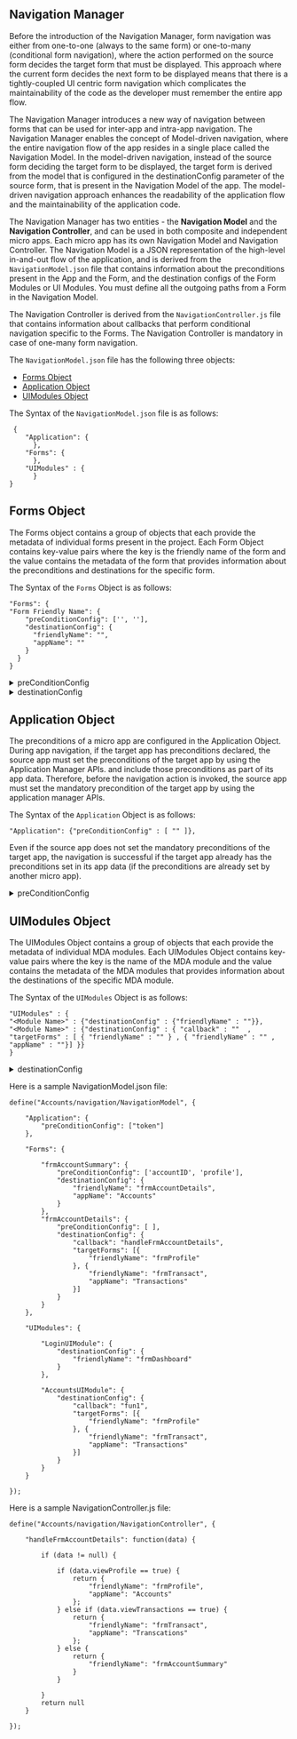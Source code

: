 ﻿

## <a id="navigation-manager"></a> Navigation Manager


Before the introduction of the Navigation Manager, form navigation was either from one-to-one (always to the same form) or one-to-many (conditional form navigation), where the action performed on the source form decides the target form that must be displayed. This approach where the current form decides the next form to be displayed means that there is a tightly-coupled UI centric form navigation which complicates the maintainability of the code as the developer must remember the entire app flow.

The Navigation Manager introduces a new way of navigation between forms that can be used for inter-app and intra-app navigation. The Navigation Manager enables the concept of Model-driven navigation, where the entire navigation flow of the app resides in a single place called the Navigation Model. In the model-driven navigation, instead of the source form deciding the target form to be displayed, the target form is derived from the model that is configured in the destinationConfig parameter of the source form, that is present in the Navigation Model of the app. The model-driven navigation approach enhances the readability of the application flow and the maintainability of the application code.

The Navigation Manager has two entities - the **Navigation Model** and the **Navigation Controller**, and can be used in both composite and independent micro apps. Each micro app has its own Navigation Model and Navigation Controller. The Navigation Model is a JSON representation of the high-level in-and-out flow of the application, and is derived from the `NavigationModel.json` file that contains information about the preconditions present in the App and the Form, and the destination configs of the Form Modules or UI Modules. You must define all the outgoing paths from a Form in the Navigation Model.

The Navigation Controller is derived from the `NavigationController.js` file that contains information about callbacks that perform conditional navigation specific to the Forms. The Navigation Controller is mandatory in case of one-many form navigation.

The `NavigationModel.json` file has the following three objects:

*   [Forms Object](#forms-object)
*   [Application Object](#application-object)
*   [UIModules Object](#uimodules-object)

The Syntax of the `NavigationModel.json` file is as follows:

```
 { 
    "Application": {
      },
    "Forms": {
      },
    "UIModules" : {
      }
}
```

Forms Object
------------

The Forms object contains a group of objects that each provide the metadata of individual forms present in the project. Each Form Object contains key-value pairs where the key is the friendly name of the form and the value contains the metadata of the form that provides information about the preconditions and destinations for the specific form.

The Syntax of the `Forms` Object is as follows:

```
"Forms": {  
"Form Friendly Name": {  
    "preConditionConfig": ['', ''],  
    "destinationConfig": {  
      "friendlyName": "",  
      "appName": ""  
    }  
  }  
}
```


<details close markdown="block"><summary>preConditionConfig</summary>

* * *

The preconditions of a Form are declared in the preConditionConfig list. The preConditionConfig list specifies a list of preconditions.

During form navigation, if the target form has preconditions declared, the source form must include the preconditions as part of the navigation params object.

**Syntax**

`"preConditionConfig" : [ ]`

**Input Parameters**

None.

 

**Example**

`"preConditionConfig" : [ "token" ]`


**Return Values**

None.

**Remarks**

In case of intra-app navigation, if you use the voltmx.mvc.navigation API or the app service event or the postAppInit event for form navigation, the preconditions of a form are ignored. 

</details>


<details close markdown="block"><summary>destinationConfig</summary>

* * *

The destination forms of a Form are declared in the destinationConfig object.

**Syntax**

In case of one-to-one navigation

`"destinationConfig" : { "appName" : "", "friendlyName" : ""}`

In case of one-to-many navigation

`"destinationConfig" : { "callback" : "" , "targetForms" : [ { "friendlyName" : "" } , { "friendlyName" : "" , "appName" : ""}] }`

**Input Parameters**

 
| Parameter | Description |
| --- | --- |
| _appName_ \[String\] \[Mandatory\] | The name of the app in the project to which navigation must be done in case of inter-app navigation. <br/>In case of intra-app navigation, the appName is an optional parameter.
| _friendlyName_ \[String\] \[Mandatory\] | The friendly name of the target form. |
| _callback_ \[String\] \[Mandatory\] | The callback parameter specifies the name of the function that must be fetched from the NavigationController. The value of the __[callbackModelConfig](voltmx.mvc NavigationManager.md#callbackModelConfig)__ that is passed in the Navigation Manager APIs is passed to the callback function. The conditional logic is then framed on the value of _callbackModelConfig_ in the callback function, and the _[destinationConfig](#destinationConfig)_ is returned. <br/>The callback parameter is mandatory for one-to-many form navigation.
| _targetForms_ \[Object\] \[Mandatory\] | An object that contains a list of target forms of the destinationConfig. The destination forms that are returned in the callback function must be present in the list of targetForms. <br/>The targetForms parameter is mandatory for one-to-many form navigation.
|

 

**Example**

```
"destinationConfig" : { "callback" : ""  , "targetForms" : [  { "friendlyName" : "Form1" } , { "friendlyName" : "Form2" , "appName" : "App2"}] }
```

**Return Values**

None.

**Remarks**

In case of one-to-one form navigation, you must specify the appName and friendlyName of the form in the destinationConfig object.

In case of one-to-many form navigation, in addition to the appName and friendlyName of the form, you must specify the callback and targetForms parameter in the destinationConfig object.

The function that is specified in the callback parameter must be present in the Navigation Controller, and it must return the destinationConfig object.
</details>



Application Object
------------------

The preconditions of a micro app are configured in the Application Object. During app navigation, if the target app has preconditions declared, the source app must set the preconditions of the target app by using the Application Manager APIs. and include those preconditions as part of its app data. Therefore, before the navigation action is invoked, the source app must set the mandatory precondition of the target app by using the application manager APIs.

The Syntax of the `Application` Object is as follows:

```
"Application": {"preConditionConfig" : [ "" ]},
```

Even if the source app does not set the mandatory preconditions of the target app, the navigation is successful if the target app already has the preconditions set in its app data (if the preconditions are already set by another micro app).

<details close markdown="block"><summary>preConditionConfig</summary>

* * *

The preconditions of an app are declared in the preConditionConfig object.  
The preConditionConfig object specifies a list of preconditions.

**Syntax**

`"preConditionConfig" : [ ]`

**Input Parameters**

None.

 

**Example**

```
"preConditionConfig" : [ "token" ]
```

**Return Values**

None.

**Remarks**

In case of inter-app navigation, if you use the voltmx.mvc.Navigation API or the app service event or the postAppInit event for form navigation, the preconditions of the app are ignored.

</details>

UIModules Object
----------------

The UIModules Object contains a group of objects that each provide the metadata of individual MDA modules. Each UIModules Object contains key-value pairs where the key is the name of the MDA module and the value contains the metadata of the MDA modules that provides information about the destinations of the specific MDA module.

The Syntax of the `UIModules` Object is as follows:

```
"UIModules" : {
"<Module Name>" : {"destinationConfig" : {"friendlyName" : ""}},
"<Module Name>" : {"destinationConfig" : { "callback" : ""  , "targetForms" : [ { "friendlyName" : "" } , { "friendlyName" : "" , "appName" : ""}] }}
}
```
<details close markdown="block"><summary>destinationConfig</summary>

* * *

The destination forms of a UI Module are declared in the destinationConfig object.

**Syntax**

In case of one-to-one navigation

`"destinationConfig" : { "appName" : "", "friendlyName" : ""}`

In case of one-to-many navigation

`"destinationConfig" : { "callback" : "" , "targetForms" : [ { "friendlyName" : "" } , { "friendlyName" : "" , "appName" : ""}] }`

Input Parameters

 
| Parameter | Description |
| --- | --- |
| _appName_ \[String\] \[Mandatory\] | The name of the app in the project to which navigation must be done in case of inter-app navigation. <br/>In case of intra-app navigation, the appName is an optional parameter. |
| _friendlyName_ \[String\] \[Mandatory\] | The friendly name of the target form. |
| _callback_ \[String\] \[Mandatory\] | The callback parameter specifies the name of the function that must be fetched from the NavigationController. The value of the _[callbackModelConfig](voltmx.mvc NavigationManager.md#callbackModelConfig)_ that is passed in the Navigation Manager APIs is passed to the callback function. The conditional logic is then framed on the value of _callbackModelConfig_ in the callback function, and the [destinationConfig](#destinationConfig) is returned. <br/>The callback parameter is mandatory for one-to-many form navigation. |
| _targetForms_ \[Object\] \[Mandatory\] | An object that contains a list of target forms of the destinationConfig. The destination form that is returned in the callback function must be present in the list of targetForms. <br/>The targetForms parameter is mandatory for one-to-many form navigation. |

 

**Example**

```
"destinationConfig" : { "callback" : ""  , "targetForms" : [  { "friendlyName" : "Form1" } , { "friendlyName" : "Form2" , "appName" : "App2"}] }
```

**Return Values**

None.

**Remarks**

In case of one-to-one form navigation, you must specify the appName and friendlyName of the form in the destinationConfig object.

In case of one-to-many navigation, in addition to the appName and friendlyName of the form, you must specify the callback and targetForms parameter in the destinationConfig object.

The function that is specified in the callback parameter must be present in the Navigation Controller, and it must return the destinationConfig object.

</details>

Here is a sample NavigationModel.json file:

```
define("Accounts/navigation/NavigationModel", {

    "Application": {
        "preConditionConfig": ["token"]
    },

    "Forms": {

        "frmAccountSummary": {
            "preConditionConfig": ['accountID', 'profile'],
            "destinationConfig": {
                "friendlyName": "frmAccountDetails",
                "appName": "Accounts"
            }
        },
        "frmAccountDetails": {
            "preConditionConfig": [ ],
            "destinationConfig": {
                "callback": "handleFrmAccountDetails",
                "targetForms": [{
                    "friendlyName": "frmProfile"
                }, {
                    "friendlyName": "frmTransact",
                    "appName": "Transactions"
                }]
            }
        }
    },

    "UIModules": {

        "LoginUIModule": {
            "destinationConfig": {
                "friendlyName": "frmDashboard"
            }
        },

        "AccountsUIModule": {
            "destinationConfig": {
                "callback": "fun1",
                "targetForms": [{
                    "friendlyName": "frmProfile"
                }, {
                    "friendlyName": "frmTransact",
                    "appName": "Transactions"
                }]
            }
        }
    }

});
```

Here is a sample NavigationController.js file:

```
define("Accounts/navigation/NavigationController", {

    "handleFrmAccountDetails": function(data) {

        if (data != null) {

            if (data.viewProfile == true) {
                return {
                    "friendlyName": "frmProfile",
                    "appName": "Accounts"
                };
            } else if (data.viewTransactions == true) {
                return {
                    "friendlyName": "frmTransact",
                    "appName": "Transcations"
                };
            } else {
                return {
                    "friendlyName": "frmAccountSummary"
                }
            }

        }
        return null
    }

});
```
